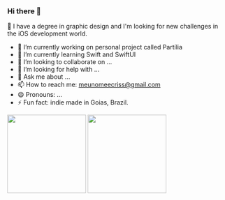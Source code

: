### Hi there 👋

🤠 I have a degree in graphic design and I'm looking for new challenges in the iOS development world.

- 🔭 I’m currently working on personal project called Partília
- 🌱 I’m currently learning Swift and SwiftUI
- 👯 I’m looking to collaborate on ...
- 🤔 I’m looking for help with ...
- 💬 Ask me about ...
- 📫 How to reach me: meunomeecriss@gmail.com
- 😄 Pronouns: ...
- ⚡ Fun fact: indie made in Goias, Brazil.



<div>
  <img height="180px" src="https://github-readme-stats.vercel.app/api?username=meunomeecris"/>
  <img height="180px" src="https://github-readme-stats.vercel.app/api/top-langs/?username=meunomeecris"/>
</div> 
